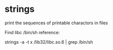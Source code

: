 # strings

print the sequences of printable charactors in files

Find libc /bin/sh reference: 

strings -a -t x /lib32/libc.so.6 | grep /bin/sh
